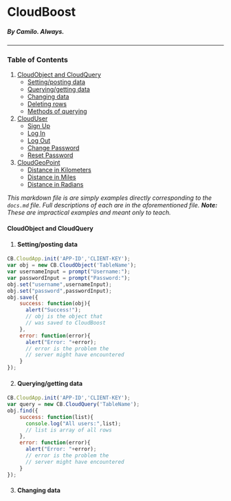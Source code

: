 # CloudBoost
##### By Camilo. Always.
***
### Table of Contents
1. [CloudObject and CloudQuery](#cloudobject-and-cloudquery)
    * [Setting/posting data](#settingposting-data)
    * [Querying/getting data](#queryinggetting-data)
    * [Changing data](#changing-data)
    * [Deleting rows](#deleting-rows)
    * [Methods of querying](#methods-of-querying)
2. [CloudUser](#clouduser)
    * [Sign Up](#sign-up)
    * [Log In](#log-in)
    * [Log Out](#log-out)
    * [Change Password](#change-password)
    * [Reset Password](#reset-password)
3. [CloudGeoPoint](#cloudgeopoint)
    * [Distance in Kilometers](#distance-in-kilometers)
    * [Distance in Miles](#distance-in-miles)
    * [Distance in Radians](#distance-in-radians)

*This markdown file is are simply examples directly corresponding to the `docs.md` file. Full descriptions  of each are in the aforementioned file. **Note:** These are impractical examples and meant only to teach.*

#### CloudObject and CloudQuery
1. #### Setting/posting data
```JavaScript
CB.CloudApp.init('APP-ID','CLIENT-KEY');
var obj = new CB.CloudObject('TableName');
var usernameInput = prompt("Username:");
var passwordInput = prompt("Password:");
obj.set("username",usernameInput);
obj.set("password",passwordInput);
obj.save({
    success: function(obj){
      alert("Success!");
      // obj is the object that
      // was saved to CloudBoost
    },
    error: function(error){
      alert("Error: "+error);
      // error is the problem the
      // server might have encountered
    }
});
```
2. #### Querying/getting data
```JavaScript
CB.CloudApp.init('APP-ID','CLIENT-KEY');
var query = new CB.CloudQuery('TableName');
obj.find({
    success: function(list){
      console.log("All users:",list);
      // list is array of all rows
    },
    error: function(error){
      alert("Error: "+error);
      // error is the problem the
      // server might have encountered
    }
});
```
3. #### Changing data
